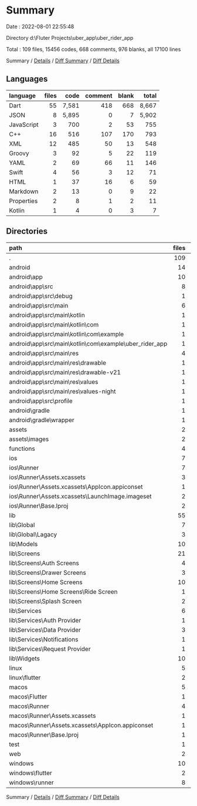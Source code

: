 # Summary

Date : 2022-08-01 22:55:48

Directory d:\\Fluter Projects\\uber_app\\uber_rider_app

Total : 109 files,  15456 codes, 668 comments, 976 blanks, all 17100 lines

Summary / [Details](details.md) / [Diff Summary](diff.md) / [Diff Details](diff-details.md)

## Languages
| language | files | code | comment | blank | total |
| :--- | ---: | ---: | ---: | ---: | ---: |
| Dart | 55 | 7,581 | 418 | 668 | 8,667 |
| JSON | 8 | 5,895 | 0 | 7 | 5,902 |
| JavaScript | 3 | 700 | 2 | 53 | 755 |
| C++ | 16 | 516 | 107 | 170 | 793 |
| XML | 12 | 485 | 50 | 13 | 548 |
| Groovy | 3 | 92 | 5 | 22 | 119 |
| YAML | 2 | 69 | 66 | 11 | 146 |
| Swift | 4 | 56 | 3 | 12 | 71 |
| HTML | 1 | 37 | 16 | 6 | 59 |
| Markdown | 2 | 13 | 0 | 9 | 22 |
| Properties | 2 | 8 | 1 | 2 | 11 |
| Kotlin | 1 | 4 | 0 | 3 | 7 |

## Directories
| path | files | code | comment | blank | total |
| :--- | ---: | ---: | ---: | ---: | ---: |
| . | 109 | 15,456 | 668 | 976 | 17,100 |
| android | 14 | 231 | 54 | 37 | 322 |
| android\\app | 10 | 187 | 53 | 26 | 266 |
| android\\app\\src | 8 | 83 | 48 | 13 | 144 |
| android\\app\\src\\debug | 1 | 4 | 4 | 1 | 9 |
| android\\app\\src\\main | 6 | 75 | 40 | 11 | 126 |
| android\\app\\src\\main\\kotlin | 1 | 4 | 0 | 3 | 7 |
| android\\app\\src\\main\\kotlin\\com | 1 | 4 | 0 | 3 | 7 |
| android\\app\\src\\main\\kotlin\\com\\example | 1 | 4 | 0 | 3 | 7 |
| android\\app\\src\\main\\kotlin\\com\\example\\uber_rider_app | 1 | 4 | 0 | 3 | 7 |
| android\\app\\src\\main\\res | 4 | 26 | 32 | 6 | 64 |
| android\\app\\src\\main\\res\\drawable | 1 | 4 | 7 | 2 | 13 |
| android\\app\\src\\main\\res\\drawable-v21 | 1 | 4 | 7 | 2 | 13 |
| android\\app\\src\\main\\res\\values | 1 | 9 | 9 | 1 | 19 |
| android\\app\\src\\main\\res\\values-night | 1 | 9 | 9 | 1 | 19 |
| android\\app\\src\\profile | 1 | 4 | 4 | 1 | 9 |
| android\\gradle | 1 | 5 | 1 | 1 | 7 |
| android\\gradle\\wrapper | 1 | 5 | 1 | 1 | 7 |
| assets | 2 | 2 | 0 | 0 | 2 |
| assets\\images | 2 | 2 | 0 | 0 | 2 |
| functions | 4 | 5,936 | 1 | 29 | 5,966 |
| ios | 7 | 222 | 2 | 9 | 233 |
| ios\\Runner | 7 | 222 | 2 | 9 | 233 |
| ios\\Runner\\Assets.xcassets | 3 | 148 | 0 | 4 | 152 |
| ios\\Runner\\Assets.xcassets\\AppIcon.appiconset | 1 | 122 | 0 | 1 | 123 |
| ios\\Runner\\Assets.xcassets\\LaunchImage.imageset | 2 | 26 | 0 | 3 | 29 |
| ios\\Runner\\Base.lproj | 2 | 61 | 2 | 2 | 65 |
| lib | 55 | 7,910 | 409 | 687 | 9,006 |
| lib\\Global | 7 | 677 | 269 | 101 | 1,047 |
| lib\\Global\\Lagacy | 3 | 34 | 175 | 30 | 239 |
| lib\\Models | 10 | 866 | 6 | 114 | 986 |
| lib\\Screens | 21 | 4,406 | 105 | 272 | 4,783 |
| lib\\Screens\\Auth Screens | 4 | 830 | 28 | 68 | 926 |
| lib\\Screens\\Drawer Screens | 3 | 960 | 2 | 39 | 1,001 |
| lib\\Screens\\Home Screens | 10 | 2,231 | 45 | 122 | 2,398 |
| lib\\Screens\\Home Screens\\Ride Screen | 1 | 69 | 1 | 4 | 74 |
| lib\\Screens\\Splash Screen | 2 | 298 | 30 | 32 | 360 |
| lib\\Services | 6 | 1,159 | 27 | 147 | 1,333 |
| lib\\Services\\Auth Provider | 1 | 388 | 5 | 32 | 425 |
| lib\\Services\\Data Provider | 3 | 454 | 8 | 61 | 523 |
| lib\\Services\\Notifications | 1 | 111 | 10 | 23 | 144 |
| lib\\Services\\Request Provider | 1 | 206 | 4 | 31 | 241 |
| lib\\Widgets | 10 | 731 | 2 | 46 | 779 |
| linux | 5 | 102 | 27 | 38 | 167 |
| linux\\flutter | 2 | 16 | 9 | 11 | 36 |
| macos | 5 | 455 | 3 | 12 | 470 |
| macos\\Flutter | 1 | 24 | 3 | 4 | 31 |
| macos\\Runner | 4 | 431 | 0 | 8 | 439 |
| macos\\Runner\\Assets.xcassets | 1 | 68 | 0 | 1 | 69 |
| macos\\Runner\\Assets.xcassets\\AppIcon.appiconset | 1 | 68 | 0 | 1 | 69 |
| macos\\Runner\\Base.lproj | 1 | 343 | 0 | 1 | 344 |
| test | 1 | 14 | 10 | 7 | 31 |
| web | 2 | 72 | 16 | 7 | 95 |
| windows | 10 | 413 | 80 | 131 | 624 |
| windows\\flutter | 2 | 17 | 9 | 11 | 37 |
| windows\\runner | 8 | 396 | 71 | 120 | 587 |

Summary / [Details](details.md) / [Diff Summary](diff.md) / [Diff Details](diff-details.md)